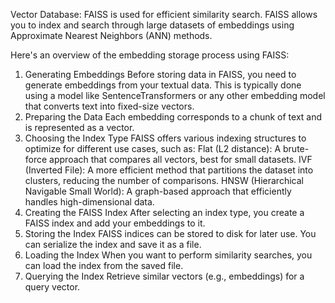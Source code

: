 Vector Database: FAISS is used for efficient similarity search. FAISS allows you to index and search through large datasets of embeddings using Approximate Nearest Neighbors (ANN) methods.

Here's an overview of the embedding storage process using FAISS:

1. Generating Embeddings
Before storing data in FAISS, you need to generate embeddings from your textual data. This is typically done using a model like SentenceTransformers or any other embedding model that converts text into fixed-size vectors.
2. Preparing the Data
Each embedding corresponds to a chunk of text and is represented as a vector.
3. Choosing the Index Type
FAISS offers various indexing structures to optimize for different use cases, such as:
Flat (L2 distance): A brute-force approach that compares all vectors, best for small datasets.
IVF (Inverted File): A more efficient method that partitions the dataset into clusters, reducing the number of comparisons.
HNSW (Hierarchical Navigable Small World): A graph-based approach that efficiently handles high-dimensional data.
4. Creating the FAISS Index
After selecting an index type, you create a FAISS index and add your embeddings to it.
5. Storing the Index
FAISS indices can be stored to disk for later use. You can serialize the index and save it as a file.
6. Loading the Index
When you want to perform similarity searches, you can load the index from the saved file.
7. Querying the Index
Retrieve similar vectors (e.g., embeddings) for a query vector.